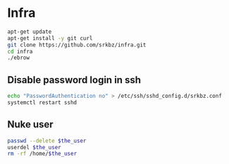 # Infra

```bash
apt-get update
apt-get install -y git curl
git clone https://github.com/srkbz/infra.git
cd infra
./ebrow
```

## Disable password login in ssh

```bash
echo "PasswordAuthentication no" > /etc/ssh/sshd_config.d/srkbz.conf
systemctl restart sshd
```

## Nuke user

```bash
passwd --delete $the_user
userdel $the_user
rm -rf /home/$the_user
```
